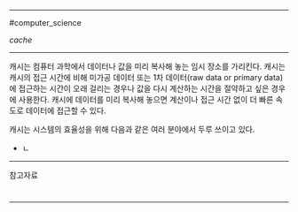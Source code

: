
---

#computer_science

*cache*

---

캐시는 컴퓨터 과학에서 데이터나 값을 미리 복사해 놓는 임시 장소를 가리킨다. 캐시는 캐시의 접근 시간에 비해 미가공 데이터 또는 1차 데이터(raw data or primary data)에 접근하는 시간이 오래 걸리는 경우나 값을 다시 계산하는 시간을 절약하고 싶은 경우에 사용한다. 캐시에 데이터를 미리 복사해 놓으면 계산이나 접근 시간 없이 더 빠른 속도로 데이터에 접근할 수 있다.

캐시는 시스템의 효율성을 위해 다음과 같은 여러 분야에서 두루 쓰이고 있다.

+ ㄴ

---

참고자료

#

---